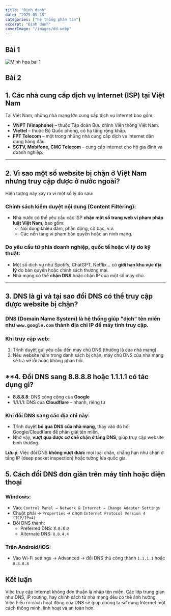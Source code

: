 ```yaml
---
title: "Định danh"
date: "2025-05-18"
categories: ["hệ thống phân tán"]
excerpt: "Định danh"
coverImage: "/images/dd.webp"
---
```

## Bài 1
![Minh họa bai 1](/images/dinhdanh.jpg)

## Bài 2
## **1. Các nhà cung cấp dịch vụ Internet (ISP) tại Việt Nam**

Tại Việt Nam, những nhà mạng lớn cung cấp dịch vụ Internet bao gồm:

- **VNPT (Vinaphone)** – thuộc Tập đoàn Bưu chính Viễn thông Việt Nam.
- **Viettel** – thuộc Bộ Quốc phòng, có hạ tầng rộng khắp.
- **FPT Telecom** – một trong những nhà cung cấp dịch vụ internet dân dụng hàng đầu.
- **SCTV, Mobifone, CMC Telecom** – cung cấp internet cho hộ gia đình và doanh nghiệp.

---

## **2. Vì sao một số website bị chặn ở Việt Nam nhưng truy cập được ở nước ngoài?**

Hiện tượng này xảy ra vì một số lý do sau:

### **Chính sách kiểm duyệt nội dung (Content Filtering):**
- Nhà nước có thể yêu cầu các ISP **chặn một số trang web vi phạm pháp luật Việt Nam**, bao gồm:
  - Nội dung khiêu dâm, phản động, cờ bạc, v.v.
  - Các nền tảng vi phạm bản quyền hoặc an ninh mạng.

### **Do yêu cầu từ phía doanh nghiệp, quốc tế hoặc vì lý do kỹ thuật:**
- Một số dịch vụ như Spotify, ChatGPT, Netflix… có **giới hạn khu vực địa lý** do bản quyền hoặc chính sách thương mại.
- Nhà mạng có thể **chặn DNS** hoặc chặn IP của một số máy chủ.

---

## **3. DNS là gì và tại sao đổi DNS có thể truy cập được website bị chặn?**

### **DNS (Domain Name System)** là hệ thống giúp "dịch" tên miền như `www.google.com` thành địa chỉ IP để máy tính truy cập.

### Khi truy cập web:
1. Trình duyệt gửi yêu cầu đến máy chủ DNS (thường là của nhà mạng).
2. Nếu website nằm trong danh sách bị chặn, máy chủ DNS của nhà mạng sẽ trả về lỗi hoặc không phản hồi.

##  **4. Đổi DNS sang 8.8.8.8 hoặc 1.1.1.1 có tác dụng gì?
- **8.8.8.8**: DNS công cộng của **Google**
- **1.1.1.1**: DNS của **Cloudflare** – nhanh, riêng tư

###  Khi đổi DNS sang các địa chỉ này:
- Trình duyệt **bỏ qua DNS của nhà mạng**, thay vào đó hỏi Google/Cloudflare để phân giải tên miền.
- Nhờ vậy, **vượt qua được cơ chế chặn ở tầng DNS**, giúp truy cập website bình thường.

 **Lưu ý**: Việc đổi DNS **không vượt được** mọi loại chặn, chẳng hạn như chặn ở tầng IP (deep packet inspection) hoặc tường lửa quốc gia.

##  **5. Cách đổi DNS đơn giản trên máy tính hoặc điện thoại**
###  Windows:
- Vào: `Control Panel → Network & Internet → Change Adapter Settings`
- Chuột phải → `Properties` → chọn `Internet Protocol Version 4 (TCP/IPv4)`
- Đổi DNS thành:  
  - Preferred DNS: `8.8.8.8`  
  - Alternate DNS: `8.8.4.4`

### Trên Android/iOS:
- Vào Wi-Fi settings → Advanced → đổi DNS thủ công thành `1.1.1.1` hoặc `8.8.8.8`

## **Kết luận**
Việc truy cập Internet không đơn thuần là nhập tên miền. Các lớp trung gian như DNS, IP routing, hay chính sách từ nhà mạng đều có thể ảnh hưởng. Việc hiểu rõ cách hoạt động của DNS sẽ giúp chúng ta sử dụng Internet một cách thông minh, linh hoạt và an toàn hơn.
